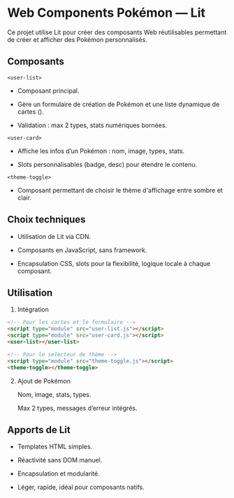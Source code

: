 # Web Components Pokémon — Lit

Ce projet utilise Lit pour créer des composants Web réutilisables permettant de créer et afficher des Pokémon personnalisés.

## Composants
 
`<user-list>`

 - Composant principal.

 - Gère un formulaire de création de Pokémon et une liste dynamique de cartes (<user-card>).

 - Validation : max 2 types, stats numériques bornées.

`<user-card>`

 - Affiche les infos d’un Pokémon : nom, image, types, stats.

 - Slots personnalisables (badge, desc) pour étendre le contenu.

`<theme-toggle>`

 - Composant permettant de choisir le thème d'affichage entre sombre et clair.

## Choix techniques

 - Utilisation de Lit via CDN.

 - Composants en JavaScript, sans framework.

 - Encapsulation CSS, slots pour la flexibilité, logique locale à chaque composant.

## Utilisation

1. Intégration

```html
<!-- Pour les cartes et le formulaire -->
<script type="module" src="user-list.js"></script>
<script type="module" src="user-card.js"></script>
<user-list></user-list>

<!-- Pour le selecteur de thème -->
<script type="module" src="theme-toggle.js"></script>
<theme-toggle></theme-toggle>
```

2. Ajout de Pokémon

    Nom, image, stats, types.

    Max 2 types, messages d’erreur intégrés.

## Apports de Lit

 - Templates HTML simples.

 - Réactivité sans DOM manuel.

 - Encapsulation et modularité.

 - Léger, rapide, idéal pour composants natifs.